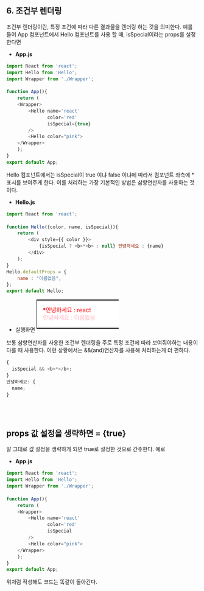 ## 6. 조건부 렌더링

조건부 렌더링이란, 특정 조건에 따라 다른 결과물을 렌더링 하는 것을 의미한다.
예를 들어 App 컴포넌트에서 Hello 컴포넌트를 사용 할 때, isSpecial이라는 props를 설정한다면

- **App.js**

```javascript
import React from 'react';
import Hello from 'Hello';
import Wrapper from './Wrapper';

function App(){
	return (
	<Wrapper>
		<Hello name='react'
			   color='red'
			   isSpecial={true}
		/>
		<Hello color="pink">
	</Wrapper>
	);
}
export default App;
```

Hello 컴포넌트에서는 isSpecial이 true 이냐 false 이냐에 따라서 컴포넌트 좌측에 \* 표시를 보여주게 한다.
이를 처리하는 가장 기본적인 방법은 삼항연산자를 사용하는 것이다.

- **Hello.js**

```javascript
import React from 'react';

function Hello({color, name, isSpecial}){
	return (
		<div style={{ color }}>
			{isSpecial ? <b>*<b> : null} 안녕하세요 : {name}
		</div>
	);
}
Hello.defaultProps = {
	name : "이름없음",
};
export default Hello;
```

- 실행화면
  ![image/6_1.png](image/6_1.png)

보통 삼항연산자를 사용한 조건부 렌더링을 주로 특정 조건에 따라 보여줘야하는 내용이 다를 때 사용한다. 이런 상황에서는 &&(and)연산자를 사용해 처리하는게 더 편하다.

```javascript
{
  isSpecial && <b>*</b>;
}
안녕하세요: {
  name;
}
```

<br>
<br>

## props 값 설정을 생략하면 = {true}

말 그대로 값 설정을 생략하게 되면 true로 설정한 것으로 간주한다. 예로

- **App.js**

```javascript
import React from 'react';
import Hello from 'Hello';
import Wrapper from './Wrapper';

function App(){
	return (
	<Wrapper>
		<Hello name='react'
			   color='red'
			   isSpecial
		/>
		<Hello color="pink">
	</Wrapper>
	);
}
export default App;
```

위처럼 작성해도 코드는 똑같이 돌아간다.
